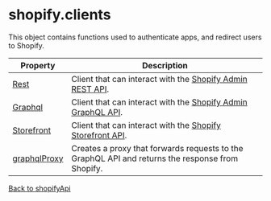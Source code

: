 # shopify.clients

This object contains functions used to authenticate apps, and redirect users to Shopify.

| Property                          | Description                                                                                                |
| --------------------------------- | ---------------------------------------------------------------------------------------------------------- |
| [Rest](./admin-rest.md)           | Client that can interact with the [Shopify Admin REST API](https://shopify.dev/docs/api/admin-rest).       |
| [Graphql](./admin-graphql.md)     | Client that can interact with the [Shopify Admin GraphQL API](https://shopify.dev/docs/api/admin-graphql). |
| [Storefront](./storefront.md)     | Client that can interact with the [Shopify Storefront API](https://shopify.dev/docs/api/storefront).       |
| [graphqlProxy](./graphqlProxy.md) | Creates a proxy that forwards requests to the GraphQL API and returns the response from Shopify.           |

[Back to shopifyApi](../shopifyApi.md)
